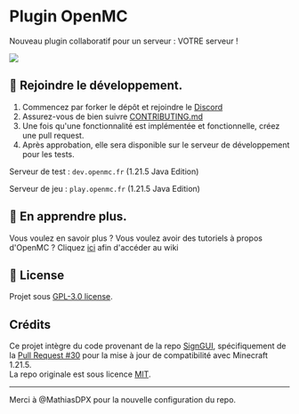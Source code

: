 # Plugin OpenMC
Nouveau plugin collaboratif pour un serveur : VOTRE serveur !

<a href="https://github.com/ServerOpenMC/PluginV2/graphs/contributors">
  <img src="https://contrib.rocks/image?repo=ServerOpenMC/PluginV2" />
</a>

## 🤝 Rejoindre le développement.
1. Commencez par forker le dépôt et rejoindre le [Discord](https://discord.gg/aywen)
2. Assurez-vous de bien suivre [CONTRIBUTING.md](https://github.com/ServerOpenMC/PluginV2/blob/master/CONTRIBUTING.md)
3. Une fois qu'une fonctionnalité est implémentée et fonctionnelle, créez une pull request.
4. Après approbation, elle sera disponible sur le serveur de développement pour les tests.

Serveur de test : `dev.openmc.fr` (1.21.5 Java Edition)

Serveur de jeu : `play.openmc.fr` (1.21.5 Java Edition)

## 📘 En apprendre plus.
Vous voulez en savoir plus ? Vous voulez avoir des tutoriels à propos d'OpenMC ?
Cliquez [ici](https://github.com/ServerOpenMC/PluginV2/wiki) afin d'accéder au wiki

## 📃 License
Projet sous [GPL-3.0 license](https://choosealicense.com/licenses/gpl-3.0/).

## Crédits
Ce projet intègre du code provenant de la repo [SignGUI](https://github.com/Rapha149/SignGUI), spécifiquement de la [Pull Request #30](https://github.com/Rapha149/SignGUI/pull/30) pour la mise à jour de compatibilité avec Minecraft 1.21.5.  
La repo originale est sous licence [MIT](https://github.com/Rapha149/SignGUI/blob/main/LICENSE).

---
Merci à @MathiasDPX pour la nouvelle configuration du repo.
